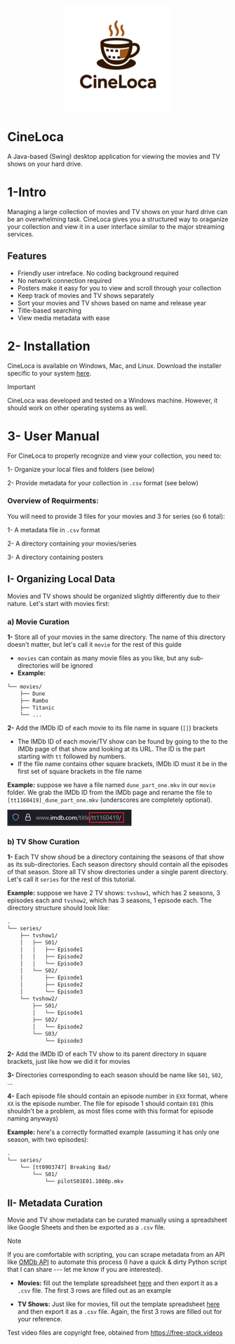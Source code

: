 <p align="center">
  <img width="240" height="240" src="CineLoca\icon.png">
</p>

# CineLoca
A Java-based (Swing) desktop application for viewing the movies and TV shows on your hard drive.

# 1-Intro
Managing a large collection of movies and TV shows on your hard drive can be an 
overwhelming task. CineLoca gives you a structured way to oraganize your collection
and view it in a user interface similar to the major streaming services.

## Features 
- Friendly user intreface. No coding background required
- No network connection required
- Posters make it easy for you to view and scroll through your collection
- Keep track of movies and TV shows separately
- Sort your movies and TV shows based on name and release year
- Title-based searching
- View media metadata with ease

# 2- Installation
CineLoca is available on Windows, Mac, and Linux. Download the installer 
specific to your system [here](https://www.jdeploy.com/~cineloca).

> [!IMPORTANT]
> CineLoca was developed and tested on a Windows machine. However, it should work
> on other operating systems as well.

# 3- User Manual

For CineLoca to properly recognize and view your collection, you need to:

1- Organize your local files and folders (see below)

2- Provide metadata for your collection in `.csv` format (see below)

### Overview of Requirments:

You will need to provide 3 files for your movies and 3 for series (so 6 total):

1- A metadata file in `.csv` format

2- A directory containing your movies/series

3- A directory containing posters

## I- Organizing Local Data
Movies and TV shows should be organized slightly differently due to their nature.
Let's start with movies first:

### a) Movie Curation 
**1-** Store all of your movies in the same directory. The name of this directory doesn't
matter, but let's call it `movie` for the rest of this guide

- `movies` can contain as many movie files as you like, but any sub-directories will be ignored
- **Example:**
```. 
└── movies/ 
    ├── Dune 
    ├── Rambo 
    ├── Titanic 
    └── ... 
```
**2-** Add the IMDb ID of each movie to its file name in square (`[]`) brackets

- The IMDb ID of each movie/TV show can be found by going to the to the IMDb
page of that show and looking at its URL. The ID is the part starting with `tt` 
followed by numbers.
- If the file name contains other square brackets, IMDb ID must it be in the 
first set of square brackets in the file name

**Example:** suppose we have a file named `dune_part_one.mkv` in our `movie` folder. 
We grab the IMDb ID from the IMDb page and rename the file to 
`[tt1160419]_dune_part_one.mkv` (underscores are completely optional).

![Image](readmeResources\imdb_url.png)

### b) TV Show Curation 
**1-** Each TV show shoud be a directory containing the seasons of that show as its 
sub-directories. Each season directory should contain all the episodes of that season.
Store all TV show directories under a single parent directory. Let's call it `series`
for the rest of this tutorial. 

**Example:** suppose we have 2 TV shows: `tvshow1`, which has 2 seasons, 3 episodes 
each and `tvshow2`, which has 3 seasons, 1 episode each. The directory structure
should look like:

```
.
└── series/
    ├── tvshow1/
    │   ├── S01/
    │   │   ├── Episode1
    │   │   ├── Episode2
    │   │   └── Episode3
    │   └── S02/
    │       ├── Episode1
    │       ├── Episode2
    │       └── Episode3
    └── tvshow2/
        ├── S01/
        │   └── Episode1
        ├── S02/
        │   └── Episode2
        └── S03/
            └── Episode3
```

**2-** Add the IMDb ID of each TV show to its parent directory in square brackets,
just like how we did it for movies

**3-** Directories corresponding to each season should be name like `S01`, `S02`, ...

**4-** Each episode file should contain an episode number in `EXX` format, where `XX`
is the episode number. The file for episode 1 should contain `E01` (this shouldn't be a 
problem, as most files come with this format for episode naming anyways)

**Example:** here's a correctly formatted example (assuming it has only one season, with two episodes):
```
.
└── series/
    └── [tt0903747] Breaking Bad/
        └── S01/
            └── pilotS01E01.1080p.mkv
```

## II- Metadata Curation
Movie and TV show metadata can be curated manually using a spreadsheet like Google Sheets and then
be exported as a `.csv` file.
> [!NOTE]
> If you are comfortable with scripting, you can scrape metadata from an API like
> [OMDb API](https://www.omdbapi.com/) to automate this process (I have a quick & 
> dirty Python script that I can share --- let me know if you are interested).

- **Movies:** fill out the template spreadsheet [here](https://docs.google.com/spreadsheets/d/1bfY_o4ck6YlKGNrfBqvG0yTYy_j606Xsnb2Q06Qs9hU/edit?usp=sharing) 
and then export it as a `.csv` file. The first 3 rows are filled out as an example

- **TV Shows:** Just like for movies, fill out the template spreadsheet [here](https://docs.google.com/spreadsheets/d/1_CEbRZe4NAjfFcWyuesBwpxv_OfKA2vcN9wEeGqNHV0/edit?gid=0#gid=0)
and then export it as a `.csv` file. Again, the first 3 rows are filled out for your reference.










Test video files are copyright free, obtained from https://free-stock.videos 